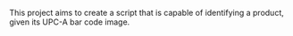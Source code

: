 This project aims to create a script that is capable of identifying a product, given its UPC-A bar code image.